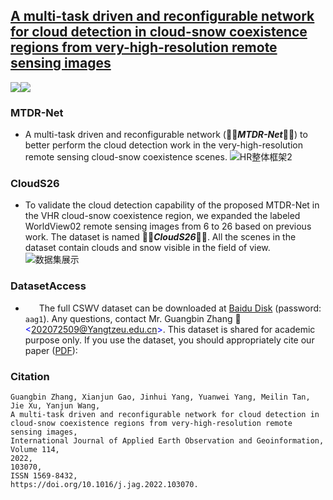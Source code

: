 
## [A multi-task driven and reconfigurable network for cloud detection in cloud-snow coexistence regions from very-high-resolution remote sensing images](<https://www.sciencedirect.com/science/article/pii/S1569843222002588>)


![](https://img.shields.io/badge/python-%3E%3DV3.7-red)![](https://img.shields.io/badge/pytorch-%3E%3DV1.8.0-blue)

### MTDR-Net
+ A multi-task driven and reconfigurable network (🚀🚀***MTDR-Net***🚀🚀) to better perform the cloud detection work in the very-high-resolution remote sensing cloud-snow coexistence scenes.
![HR整体框架2](https://user-images.githubusercontent.com/67812710/228704559-bd1de1cd-9723-469a-bbc1-3d30ad27615f.png)

### CloudS26
+ To validate the cloud detection capability of the proposed MTDR-Net in the VHR cloud-snow coexistence region, we expanded the labeled WorldView02 remote sensing images from 6 to 26 based on previous work. The dataset is named 🚀🚀***CloudS26***🚀🚀. All the scenes in the dataset contain clouds and snow visible in the field of view.
![数据集展示](https://user-images.githubusercontent.com/67812710/228704636-f689a57c-0926-42b3-92be-110aefd1e69e.png)

### DatasetAccess
+  &ensp;  &ensp; The full CSWV dataset can be downloaded at [Baidu Disk](<ttps://pan.baidu.com/s/1xhEmgrHiw1weuRHXz1PV0g>) (password: `aag1`). Any questions, contact Mr. Guangbin Zhang 💌<font color=blue>&lt;202072509@Yangtzeu.edu.cn&gt;</font>. This dataset is shared for academic purpose only. If you use the dataset, you should appropriately cite our paper ([PDF](<https://www.sciencedirect.com/science/article/pii/S1569843222002588/pdfft?md5=55017836b374e863861368e725d95a65&pid=1-s2.0-S1569843222002588-main.pdf>)): 


### Citation
```
Guangbin Zhang, Xianjun Gao, Jinhui Yang, Yuanwei Yang, Meilin Tan, Jie Xu, Yanjun Wang,
A multi-task driven and reconfigurable network for cloud detection in cloud-snow coexistence regions from very-high-resolution remote sensing images,
International Journal of Applied Earth Observation and Geoinformation,
Volume 114,
2022,
103070,
ISSN 1569-8432,
https://doi.org/10.1016/j.jag.2022.103070.
```
